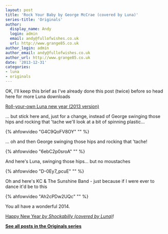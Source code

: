 ```yaml
---
layout: post
title: 'Rock Your Baby by George McCrae (covered by Luna)'
series-title: 'Originals'
author:
  display_name: Andy
  login: admin
  email: andy@fullofwishes.co.uk
  url: http://www.grange85.co.uk
author_login: admin
author_email: andy@fullofwishes.co.uk
author_url: http://www.grange85.co.uk
date: '2013-12-31'
categories:
- luna
- originals
---
```

<p>OK, I'll keep this brief as I've already done this post (twice) before so head here for more Luna downloads</p>
<p><a href="/2012/12/31/roll-your-own-luna-new-year-2013-version/" title="Roll your own Luna new year (2013 version)">Roll-your-own Luna new year (2013 version)</a></p>
<p>... but stick here and, just for a change, instead of George swinging those hips and rocking that 'tache we'll look at a bit of spinning plastic...</p>
{% ahfowvideo "G4C9QoFV8OY" "" %}
<p>... oh and then George swinging those hips and rocking that 'tache!</p>
{% ahfowvideo "6ebC2p0sroA" "" %}
<p>And here's Luna, swinging those hips... but no moustaches</p>
{% ahfowvideo "D-0Ey7_pcuE" "" %}
<p>Oh and here's KC & The Sunshine Band - just because if I were ever to dance it'd be to this</p>
{% ahfowvideo "Ah2cPDw2UQc" "" %}
<p>You all have a wonderful 2014.</p>
<p><a href="/2013/07/17/originals-happy-new-year-by-shockabilly-covered-by-luna/" title="Originals: Happy New Year by Shockabilly (covered by Luna)">Happy New Year <em>by Shockabilly (covered by Luna)</em></a>!</p>
<p><strong><a href="/category/originals/" title="List: Originals">See all posts in the Originals series</a></strong></p>
